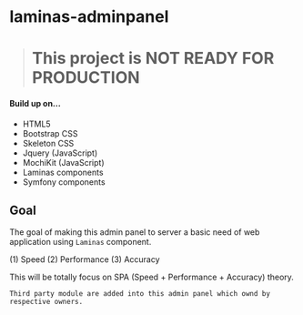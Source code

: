 # laminas-adminpanel

># This project is NOT READY FOR PRODUCTION

#### Build up on...
- HTML5
- Bootstrap CSS
- Skeleton CSS
- Jquery (JavaScript)
- MochiKit (JavaScript)
- Laminas components
- Symfony components

## Goal

The goal of making this admin panel to server a basic need of web application using `Laminas` component.

(1) Speed
(2) Performance
(3) Accuracy

This will be totally focus on SPA (Speed + Performance + Accuracy) theory.

`Third party module are added into this admin panel which ownd by respective owners.`